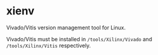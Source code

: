 # xienv

Vivado/Vitis version management tool for Linux.

Vivado/Vitis must be installed in `/tools/Xilinx/Vivado` and `/tools/Xilinx/Vitis` respectively.
